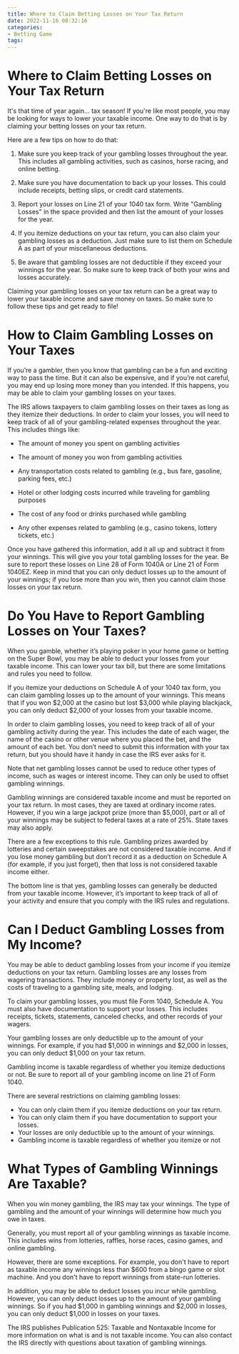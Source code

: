 ```yaml
---
title: Where to Claim Betting Losses on Your Tax Return
date: 2022-11-16 08:32:16
categories:
- Betting Game
tags:
---
```



#  Where to Claim Betting Losses on Your Tax Return

It's that time of year again... tax season! If you're like most people, you may be looking for ways to lower your taxable income. One way to do that is by claiming your betting losses on your tax return.

Here are a few tips on how to do that:

1. Make sure you keep track of your gambling losses throughout the year. This includes all gambling activities, such as casinos, horse racing, and online betting.

2. Make sure you have documentation to back up your losses. This could include receipts, betting slips, or credit card statements.

3. Report your losses on Line 21 of your 1040 tax form. Write "Gambling Losses" in the space provided and then list the amount of your losses for the year.

4. If you itemize deductions on your tax return, you can also claim your gambling losses as a deduction. Just make sure to list them on Schedule A as part of your miscellaneous deductions.

5. Be aware that gambling losses are not deductible if they exceed your winnings for the year. So make sure to keep track of both your wins and losses accurately.

Claiming your gambling losses on your tax return can be a great way to lower your taxable income and save money on taxes. So make sure to follow these tips and get ready to file!

#  How to Claim Gambling Losses on Your Taxes

If you’re a gambler, then you know that gambling can be a fun and exciting way to pass the time. But it can also be expensive, and if you’re not careful, you may end up losing more money than you intended. If this happens, you may be able to claim your gambling losses on your taxes.

The IRS allows taxpayers to claim gambling losses on their taxes as long as they itemize their deductions. In order to claim your losses, you will need to keep track of all of your gambling-related expenses throughout the year. This includes things like:

* The amount of money you spent on gambling activities

* The amount of money you won from gambling activities

* Any transportation costs related to gambling (e.g., bus fare, gasoline, parking fees, etc.)

* Hotel or other lodging costs incurred while traveling for gambling purposes

* The cost of any food or drinks purchased while gambling

* Any other expenses related to gambling (e.g., casino tokens, lottery tickets, etc.)

Once you have gathered this information, add it all up and subtract it from your winnings. This will give you your total gambling losses for the year. Be sure to report these losses on Line 28 of Form 1040A or Line 21 of Form 1040EZ. Keep in mind that you can only deduct losses up to the amount of your winnings; if you lose more than you win, then you cannot claim those losses on your tax return.

#  Do You Have to Report Gambling Losses on Your Taxes?

When you gamble, whether it’s playing poker in your home game or betting on the Super Bowl, you may be able to deduct your losses from your taxable income. This can lower your tax bill, but there are some limitations and rules you need to follow.

If you itemize your deductions on Schedule A of your 1040 tax form, you can claim gambling losses up to the amount of your winnings. This means that if you won $2,000 at the casino but lost $3,000 while playing blackjack, you can only deduct $2,000 of your losses from your taxable income.

In order to claim gambling losses, you need to keep track of all of your gambling activity during the year. This includes the date of each wager, the name of the casino or other venue where you placed the bet, and the amount of each bet. You don’t need to submit this information with your tax return, but you should have it handy in case the IRS ever asks for it.

Note that net gambling losses cannot be used to reduce other types of income, such as wages or interest income. They can only be used to offset gambling winnings.

Gambling winnings are considered taxable income and must be reported on your tax return. In most cases, they are taxed at ordinary income rates. However, if you win a large jackpot prize (more than $5,000), part or all of your winnings may be subject to federal taxes at a rate of 25%. State taxes may also apply.

There are a few exceptions to this rule. Gambling prizes awarded by lotteries and certain sweepstakes are not considered taxable income. And if you lose money gambling but don’t record it as a deduction on Schedule A (for example, if you just forget), then that loss is not considered taxable income either.

The bottom line is that yes, gambling losses can generally be deducted from your taxable income. However, it’s important to keep track of all of your activity and ensure that you comply with the IRS rules and regulations.

#  Can I Deduct Gambling Losses from My Income?

You may be able to deduct gambling losses from your income if you itemize deductions on your tax return. Gambling losses are any losses from wagering transactions. They include money or property lost, as well as the costs of traveling to a gambling site, meals, and lodging.

To claim your gambling losses, you must file Form 1040, Schedule A. You must also have documentation to support your losses. This includes receipts, tickets, statements, canceled checks, and other records of your wagers.

Your gambling losses are only deductible up to the amount of your winnings. For example, if you had $1,000 in winnings and $2,000 in losses, you can only deduct $1,000 on your tax return.

Gambling income is taxable regardless of whether you itemize deductions or not. Be sure to report all of your gambling income on line 21 of Form 1040.

There are several restrictions on claiming gambling losses:

- You can only claim them if you itemize deductions on your tax return.
- You can only claim them if you have documentation to support your losses.
- Your losses are only deductible up to the amount of your winnings. 
- Gambling income is taxable regardless of whether you itemize or not

#  What Types of Gambling Winnings Are Taxable?

When you win money gambling, the IRS may tax your winnings. The type of gambling and the amount of your winnings will determine how much you owe in taxes.

Generally, you must report all of your gambling winnings as taxable income. This includes wins from lotteries, raffles, horse races, casino games, and online gambling.

However, there are some exceptions. For example, you don't have to report as taxable income any winnings less than $600 from a bingo game or slot machine. And you don't have to report winnings from state-run lotteries.

In addition, you may be able to deduct losses you incur while gambling. However, you can only deduct losses up to the amount of your gambling winnings. So if you had $1,000 in gambling winnings and $2,000 in losses, you can only deduct $1,000 in losses on your taxes.

The IRS publishes Publication 525: Taxable and Nontaxable Income for more information on what is and is not taxable income. You can also contact the IRS directly with questions about taxation of gambling winnings.
